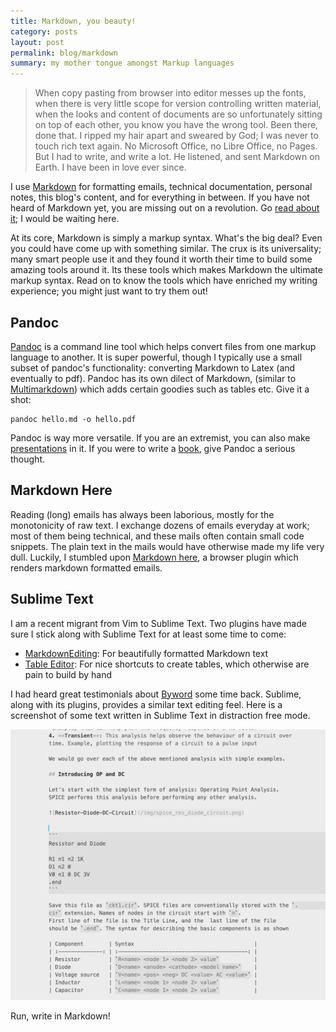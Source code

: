 ```yaml
---
title: Markdown, you beauty!
category: posts
layout: post
permalink: blog/markdown
summary: my mother tongue amongst Markup languages
---
```


> When copy pasting from browser into editor messes up the fonts, when there is very little scope for version controlling written material, when the looks and content of documents are so unfortunately sitting on top of each other, you know you have the wrong tool. Been there, done that. I ripped my hair apart and sweared by God; I was never to touch rich text again. No Microsoft Office, no Libre Office, no Pages. But I had to write, and write a lot. He listened, and sent Markdown on Earth. I have been in love ever since.

I use [Markdown](http://daringfireball.net/projects/markdown/) for formatting emails, technical documentation, personal notes, this blog's content, and for everything in between. If you have not heard of Markdown yet, you are missing out on a revolution. Go [read about it](http://readwrite.com/2012/04/17/why-you-need-to-learn-markdown); I would be waiting here.

At its core, Markdown is simply a markup syntax. What's the big deal? Even you could have come up with something similar. The crux is its universality; many smart people use it and they found it worth their time to build some amazing tools around it. Its these tools which makes Markdown the ultimate markup syntax. Read on to know the tools which have enriched my writing experience; you might just want to try them out!

## Pandoc

[Pandoc](http://johnmacfarlane.net/pandoc/) is a command line tool which helps convert files from one markup language to another. It is super powerful, though I typically use a small subset of pandoc's functionality: converting Markdown to Latex (and eventually to pdf). Pandoc has its own dilect of Markdown, (similar to [Multimarkdown](http://fletcherpenney.net/multimarkdown/)) which adds certain goodies such as tables etc. Give it a shot:

```console
pandoc hello.md -o hello.pdf
```

Pandoc is way more versatile. If you are an extremist, you can also make [presentations](http://johnmacfarlane.net/pandoc/demo/example9/producing-slide-shows-with-pandoc.html) in it. If you were to write a [book](http://johnmacfarlane.net/pandoc/epub.html), give Pandoc a serious thought.

## Markdown Here

Reading (long) emails has always been laborious, mostly for the monotonicity of raw text. I exchange dozens of emails everyday at work; most of them being technical, and these mails often contain small code snippets. The plain text in the mails would have otherwise made my life very dull. Luckily, I stumbled upon [Markdown here](http://markdown-here.com/), a browser plugin which renders markdown formatted emails.

## Sublime Text

I am a recent migrant from Vim to Sublime Text. Two plugins have made sure I stick along with Sublime Text for at least some time to come:

- [MarkdownEditing](https://sublime.wbond.net/packages/MarkdownEditing): For beautifully formatted Markdown text
- [Table Editor](https://github.com/vkocubinsky/SublimeTableEditor): For nice shortcuts to create tables, which otherwise are pain to build by hand

I had heard great testimonials about [Byword](http://bywordapp.com/) some time back. Sublime, along with its plugins, provides a similar text editing feel. Here is a screenshot of some text written in Sublime Text in distraction free mode.

![Sublime Screenshot](/img/sublime-screenshot.png)

Run, write in Markdown!


